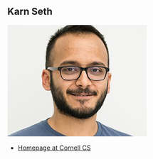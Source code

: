 Karn Seth
------------------

![](photos/karn.jpg)

* [Homepage at Cornell CS](http://www.cs.cornell.edu/~karn/)
